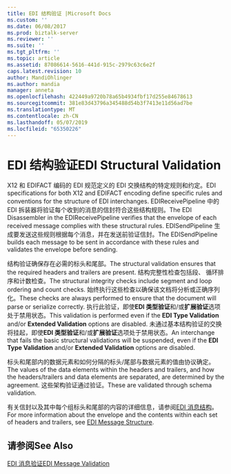 ```yaml
---
title: EDI 结构验证 |Microsoft Docs
ms.custom: ''
ms.date: 06/08/2017
ms.prod: biztalk-server
ms.reviewer: ''
ms.suite: ''
ms.tgt_pltfrm: ''
ms.topic: article
ms.assetid: 87086614-5616-441d-915c-2979c63c6e2f
caps.latest.revision: 10
author: MandiOhlinger
ms.author: mandia
manager: anneta
ms.openlocfilehash: 422449a9720b78a65b4934fbf17d255e84678613
ms.sourcegitcommit: 381e83d43796a345488d54b3f7413e11d56ad7be
ms.translationtype: MT
ms.contentlocale: zh-CN
ms.lasthandoff: 05/07/2019
ms.locfileid: "65350226"
---
```

# <a name="edi-structural-validation"></a><span data-ttu-id="034b9-102">EDI 结构验证</span><span class="sxs-lookup"><span data-stu-id="034b9-102">EDI Structural Validation</span></span>
<span data-ttu-id="034b9-103">X12 和 EDIFACT 编码的 EDI 规范定义的 EDI 交换结构的特定规则和约定。</span><span class="sxs-lookup"><span data-stu-id="034b9-103">EDI specifications for both X12 and EDIFACT encoding define specific rules and conventions for the structure of EDI interchanges.</span></span> <span data-ttu-id="034b9-104">EDIReceivePipeline 中的 EDI 拆装器将验证每个收到的消息的信封符合这些结构规则。</span><span class="sxs-lookup"><span data-stu-id="034b9-104">The EDI Disassembler in the EDIReceivePipeline verifies that the envelope of each received message complies with these structural rules.</span></span> <span data-ttu-id="034b9-105">EDISendPipeline 生成要发送这些规则根据每个消息，并在发送前验证信封。</span><span class="sxs-lookup"><span data-stu-id="034b9-105">The EDISendPipeline builds each message to be sent in accordance with these rules and validates the envelope before sending.</span></span>  
  
 <span data-ttu-id="034b9-106">结构验证确保存在必需的标头和尾部。</span><span class="sxs-lookup"><span data-stu-id="034b9-106">The structural validation ensures that the required headers and trailers are present.</span></span> <span data-ttu-id="034b9-107">结构完整性检查包括段、 循环排序和计数检查。</span><span class="sxs-lookup"><span data-stu-id="034b9-107">The structural integrity checks include segment and loop ordering and count checks.</span></span> <span data-ttu-id="034b9-108">始终执行这些检查以确保该文档将分析或正确序列化。</span><span class="sxs-lookup"><span data-stu-id="034b9-108">These checks are always performed to ensure that the document will parse or serialize correctly.</span></span> <span data-ttu-id="034b9-109">执行此验证，即使**EDI 类型验证**和/或**扩展验证**选项处于禁用状态。</span><span class="sxs-lookup"><span data-stu-id="034b9-109">This validation is performed even if the **EDI Type Validation** and/or **Extended Validation** options are disabled.</span></span> <span data-ttu-id="034b9-110">未通过基本结构验证的交换将挂起，即使**EDI 类型验证**和/或**扩展验证**选项处于禁用状态。</span><span class="sxs-lookup"><span data-stu-id="034b9-110">An interchange that fails the basic structural validations will be suspended, even if the **EDI Type Validation** and/or **Extended Validation** options are disabled.</span></span>  
  
 <span data-ttu-id="034b9-111">标头和尾部内的数据元素和如何分隔的标头/尾部与数据元素的值由协议确定。</span><span class="sxs-lookup"><span data-stu-id="034b9-111">The values of the data elements within the headers and trailers, and how the headers/trailers and data elements are separated, are determined by the agreement.</span></span> <span data-ttu-id="034b9-112">这些架构验证通过验证。</span><span class="sxs-lookup"><span data-stu-id="034b9-112">These are validated through schema validation.</span></span>  
  
 <span data-ttu-id="034b9-113">有关信封以及其中每个组标头和尾部的内容的详细信息，请参阅[EDI 消息结构](../core/edi-message-structure.md)。</span><span class="sxs-lookup"><span data-stu-id="034b9-113">For more information about the envelope and the contents within each set of headers and trailers, see [EDI Message Structure](../core/edi-message-structure.md).</span></span>  
  
## <a name="see-also"></a><span data-ttu-id="034b9-114">请参阅</span><span class="sxs-lookup"><span data-stu-id="034b9-114">See Also</span></span>  
 [<span data-ttu-id="034b9-115">EDI 消息验证</span><span class="sxs-lookup"><span data-stu-id="034b9-115">EDI Message Validation</span></span>](../core/edi-message-validation.md)
